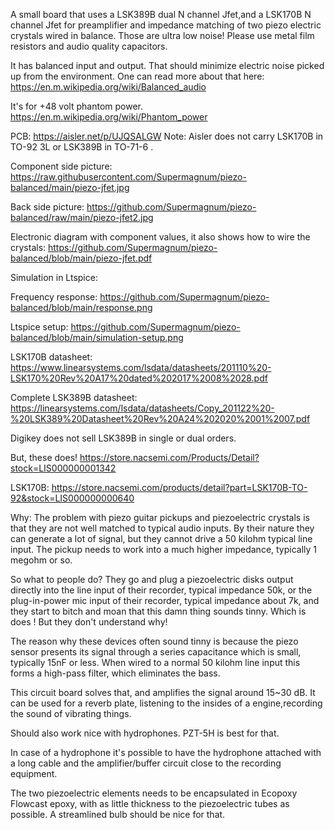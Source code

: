 
A small board that uses a LSK389B dual N channel Jfet,and a LSK170B N channel Jfet for preamplifier and impedance matching of two piezo electric crystals wired in balance.
Those are ultra low noise!
Please use metal film resistors and audio quality capacitors.

It has balanced input and output.
That should minimize electric noise picked up from the environment.
One can read more about that here:
https://en.m.wikipedia.org/wiki/Balanced_audio

It's for +48 volt phantom power.
https://en.m.wikipedia.org/wiki/Phantom_power


PCB:
https://aisler.net/p/UJQSALGW
Note: Aisler does not carry LSK170B in  TO-92 3L or LSK389B in TO-71-6 .

Component side picture:
https://raw.githubusercontent.com/Supermagnum/piezo-balanced/main/piezo-jfet.jpg

Back side picture:
https://github.com/Supermagnum/piezo-balanced/raw/main/piezo-jfet2.jpg

Electronic diagram with component values, it also shows how to wire the crystals:
https://github.com/Supermagnum/piezo-balanced/blob/main/piezo-jfet.pdf

Simulation in Ltspice:

Frequency response:
https://github.com/Supermagnum/piezo-balanced/blob/main/response.png

Ltspice setup:
https://github.com/Supermagnum/piezo-balanced/blob/main/simulation-setup.png


LSK170B datasheet:
https://www.linearsystems.com/lsdata/datasheets/201110%20-LSK170%20Rev%20A17%20dated%202017%2008%2028.pdf

Complete LSK389B datasheet:
https://linearsystems.com/lsdata/datasheets/Copy_201122%20-%20LSK389%20Datasheet%20Rev%20A24%202020%2001%2007.pdf

Digikey does not sell LSK389B in single or dual orders.

But, these does! 
https://store.nacsemi.com/Products/Detail?stock=LIS000000001342

LSK170B:
https://store.nacsemi.com/products/detail?part=LSK170B-TO-92&stock=LIS000000000640

Why: 
The problem with piezo guitar pickups and piezoelectric crystals is that they are not well matched to typical audio inputs.
By their nature they can generate a lot of signal, but they cannot drive a 50 kilohm typical line input. 
The pickup needs to work into a much higher impedance, typically 1 megohm or so.

So what to people do? 
They go and plug a piezoelectric disks output directly into the line input of their recorder, 
typical impedance 50k, or the plug-in-power mic input of their recorder, typical impedance about 7k,
and they start to bitch and moan that this damn thing sounds tinny. 
Which is does ! But they don't understand why!

The reason why these devices often sound tinny is because the piezo sensor 
presents its signal through a series capacitance which is small, typically 15nF or less. 
When wired to a normal 50 kilohm line input this forms a high-pass filter, which eliminates the bass.

This circuit board solves that, and amplifies the signal around 15~30 dB. 
It can be used for a reverb plate, listening to the insides of a engine,recording the sound of vibrating things.


Should also work nice with hydrophones.
PZT-5H is best for that.


In case of a hydrophone it's possible to have the hydrophone attached with a long cable and the amplifier/buffer circuit close to the recording equipment. 

The two piezoelectric elements needs to be encapsulated in Ecopoxy Flowcast epoxy, with as little thickness to the  piezoelectric tubes as possible. 
A streamlined bulb should be nice for that. 



